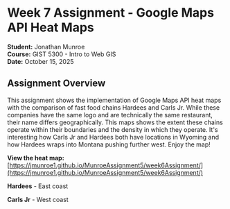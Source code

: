 # Week 7 Assignment - Google Maps API Heat Maps

**Student:** Jonathan Munroe  
**Course:** GIST 5300 - Intro to Web GIS  
**Date:** October 15, 2025  

## Assignment Overview

This assignment shows the implementation of Google Maps API heat maps with the comparison of fast food chains Hardees and Carls Jr. While these companies have the same logo and are technically the same restaurant, their name differs geographically. This maps shows the extent these chains operate within their boundaries and the density in which they operate. It's interesting how Carls Jr and Hardees both have locations in Wyoming and how Hardees wraps into Montana pushing further west. Enjoy the map!

**View the heat map:** [https://jmunroe1.github.io/MunroeAssignment5/week6Assignment/](https://jmunroe1.github.io/MunroeAssignment5/week6Assignment/)

**Hardees** - East coast

**Carls Jr** - West coast
